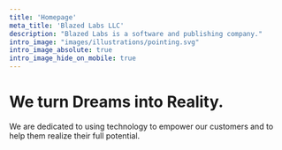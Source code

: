 ```yaml
---
title: 'Homepage'
meta_title: 'Blazed Labs LLC'
description: "Blazed Labs is a software and publishing company."
intro_image: "images/illustrations/pointing.svg"
intro_image_absolute: true
intro_image_hide_on_mobile: true
---
```


# We turn Dreams into Reality.

We are dedicated to using technology to empower our customers and to help them realize their full potential.
